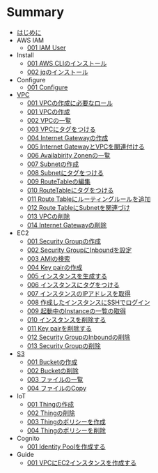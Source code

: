 # Summary
* [はじめに](README.md)
* AWS IAM
	* [001 IAM User](iam/001_iamuser.md)
* Install
	* [001 AWS CLIのインストール](install/001_install.md)
	* [002 jqのインストール](install/002_jq.md)
* Configure
	* [001 Configure](configure/001_setting.md)
* [VPC](vpc/README.md)
	* [001 VPCの作成に必要なロール](vpc/001_permission.md)
	* [001 VPCの作成](vpc/002_create_vpc.md)
	* [002 VPCの一覧](vpc/003_describe_vpc.md)
	* [003 VPCにタグをつける](vpc/004_create_tag.md)
	* [004 Internet Gatewayの作成](vpc/005_create_gateway.md)
	* [005 Internet GatewayとVPCを関連付ける](vpc/006_vpc_gateway.md)
	* [006 Availabirity Zonenの一覧](vpc/007_describe_availability_zone.md)
	* [007 Subnetの作成](vpc/008_create_subnet.md)
	* [008 Subnetにタグをつける](vpc/009_create_subnet_tag.md)
	* [009 RouteTableの編集](vpc/010_modify_route_table.md)
	* [010 RouteTableにタグをつける](vpc/011_create_route_table_tag.md)
	* [011 Route Tableにルーティングルールを追加](vpc/012_add_rule.md)
	* [012 Route TableにSubnetを関連づけ](vpc/013_associate_subnet.md)
	* [013 VPCの削除](vpc/014_delete_vpc.md)
	* [014 Internet Gatewayの削除](vpc/015_delete_gateway.md)
* EC2
	* [001 Security Groupの作成](/ec2/001_create_security.md)
	* [002 Security GroupにInboundを設定](/ec2/002_add_inbound.md)
	* [003 AMIの検索](/ec2/003_search_ami.md)
	* [004 Key pairの作成](/ec2/004_key_pair.md)
	* [005 インスタンスを生成する](/ec2/005_create_instance.md)
	* [006 インスタンスにタグをつける](/ec2/006_create_instance_tag.md)
	* [007 インスタンスのIPアドレスを取得](/ec2/007_get_instance_ip.md)
	* [008 作成したインスタンスにSSHでログイン](/ec2/008_login_ec2.md)
	* [009 起動中のInstanceの一覧の取得](/ec2/009_describe.md)
	* [010 インスタンスを削除する](/ec2/010_delete_instance.md)
	* [011 Key pairを削除する](/ec2/011_delete_key_pair.md)
	* [012 Security GroupのInboundの削除](/ec2/012_del_inbound.md)
	* [013 Security Groupの削除](/ec2/013_delete_security.md)
* [S3](s3/README.md)
	* [001 Bucketの作成](s3/001_make_bucket.md)
	* [002 Bucketの削除](s3/002_remove_bucket.md)
	* [003 ファイルの一覧](s3/003_ls.md)
	* [004 ファイルのCopy](s3/004_copy.md)
* IoT
	* [001 Thingの作成](iot/001_create_thing.md)
	* [002 Thingの削除](iot/002_delete_thing.md)
	* [003 Thingのポリシーを作成](iot/003_create_policy.md)
	* [004 Thingのポリシーを削除](iot/004_delete_policy.md)
* Cognito
	* [001 Identity Poolを作成する](cognito/001_create-identity.md)
* Guide
	* [001 VPCにEC2インスタンスを作成する](guide/001_create_ec2_instance_in_vpc.md)